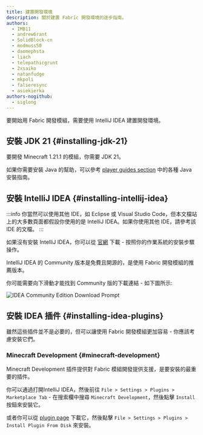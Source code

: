 ```yaml
---
title: 建置開發環境
description: 關於建置 Fabric 開發環境的逐步指南。
authors:
  - IMB11
  - andrew6rant
  - SolidBlock-cn
  - modmuss50
  - daomephsta
  - liach
  - telepathicgrunt
  - 2xsaiko
  - natanfudge
  - mkpoli
  - falseresync
  - asiekierka
authors-nogithub:
  - siglong
---
```


要開始用 Fabric 開發模組，需要使用 IntelliJ IDEA 建置開發環境。

## 安裝 JDK 21 {#installing-jdk-21}

要開發 Minecraft 1.21.1 的模組，你需要 JDK 21。

如果你需要安裝 Java 的幫助，可以參考 [player guides section](../../players/index) 中的各種 Java 安裝指南。

## 安裝 IntelliJ IDEA {#installing-intellij-idea}

:::info
你當然可以使用其他 IDE，如 Eclipse 或 Visual Studio Code，但本文檔站上的大多數頁面都假設你使用的是 IntelliJ IDEA。如果你使用其他 IDE，請參考該 IDE 的文檔。
:::

如果沒有安裝 IntelliJ IDEA，你可以從 [官網](https://www.jetbrains.com/idea/download/) 下載 - 按照你的作業系統的安裝步驟操作。

IntelliJ IDEA 的 Community 版本是免費且開源的，是使用 Fabric 開發模組的推薦版本。

你可能需要向下滑動才能找到 Community 版的下載連結 - 如下圖所示:

![IDEA Community Edition Download Prompt](/assets/develop/getting-started/idea-community.png)

## 安裝 IDEA 插件 {#installing-idea-plugins}

雖然這些插件並不是必要的，但可以讓使用 Fabric 開發模組更加容易 - 你應該考慮安裝它們。

### Minecraft Development {#minecraft-development}

Minecraft Development 插件提供對 Fabric 模組開發提供支援，是要安裝的最重要的插件。

你可以通過打開IntelliJ IDEA，然後前往 `File > Settings > Plugins > Marketplace Tab` - 在搜索欄中搜尋 `Minecraft Development`，然後點擊 `Install` 按鈕來安裝它。

或者你可以從 [plugin page](https://plugins.jetbrains.com/plugin/8327-minecraft-development) 下載它，然後點擊 `File > Settings > Plugins > Install Plugin From Disk` 來安裝。
